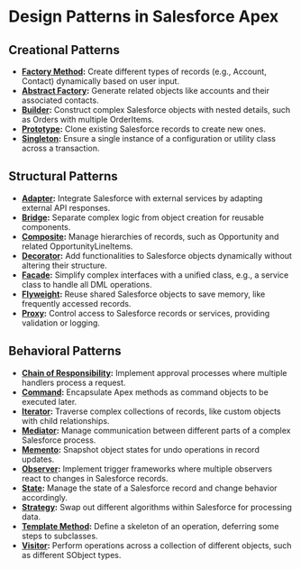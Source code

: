 # Design Patterns in Salesforce Apex

## Creational Patterns
- **[Factory Method](patterns/factory_method_pattern.md):** Create different types of records (e.g., Account, Contact) dynamically based on user input.
- **[Abstract Factory](patterns/abstract_factory_pattern.md):** Generate related objects like accounts and their associated contacts.
- **[Builder](patterns/builder_pattern.md):** Construct complex Salesforce objects with nested details, such as Orders with multiple OrderItems.
- **[Prototype](patterns/prototype_pattern.md):** Clone existing Salesforce records to create new ones.
- **[Singleton](patterns/singleton_pattern.md):** Ensure a single instance of a configuration or utility class across a transaction.

## Structural Patterns
- **[Adapter](patterns/adapter_pattern.md):** Integrate Salesforce with external services by adapting external API responses.
- **[Bridge](patterns/bridge_pattern.md):** Separate complex logic from object creation for reusable components.
- **[Composite](patterns/composite_pattern.md):** Manage hierarchies of records, such as Opportunity and related OpportunityLineItems.
- **[Decorator](patterns/decorator_pattern.md):** Add functionalities to Salesforce objects dynamically without altering their structure.
- **[Facade](patterns/facade_pattern.md):** Simplify complex interfaces with a unified class, e.g., a service class to handle all DML operations.
- **[Flyweight](patterns/flyweight_pattern.md):** Reuse shared Salesforce objects to save memory, like frequently accessed records.
- **[Proxy](patterns/proxy_pattern.md):** Control access to Salesforce records or services, providing validation or logging.

## Behavioral Patterns
- **[Chain of Responsibility](patterns/chain_of_responsibility_pattern.md):** Implement approval processes where multiple handlers process a request.
- **[Command](patterns/command_pattern.md):** Encapsulate Apex methods as command objects to be executed later.
- **[Iterator](patterns/iterator_pattern.md):** Traverse complex collections of records, like custom objects with child relationships.
- **[Mediator](patterns/mediator_pattern.md):** Manage communication between different parts of a complex Salesforce process.
- **[Memento](patterns/memento_pattern.md):** Snapshot object states for undo operations in record updates.
- **[Observer](patterns/observer_pattern.md):** Implement trigger frameworks where multiple observers react to changes in Salesforce records.
- **[State](patterns/state_pattern.md):** Manage the state of a Salesforce record and change behavior accordingly.
- **[Strategy](patterns/strategy_pattern.md):** Swap out different algorithms within Salesforce for processing data.
- **[Template Method](patterns/template_method_pattern.md):** Define a skeleton of an operation, deferring some steps to subclasses.
- **[Visitor](patterns/visitor_pattern.md):** Perform operations across a collection of different objects, such as different SObject types.
